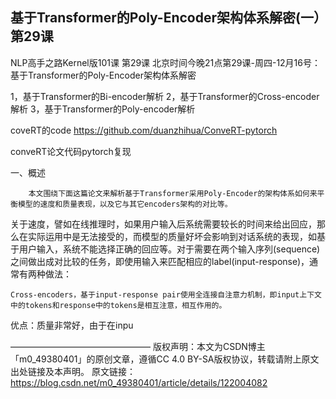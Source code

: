## 基于Transformer的Poly-Encoder架构体系解密(一）第29课

NLP高手之路Kernel版101课 第29课 
北京时间今晚21点第29课-周四-12月16号：基于Transformer的Poly-Encoder架构体系解密

1，基于Transformer的Bi-encoder解析 2，基于Transformer的Cross-encoder解析 3，基于Transformer的Poly-encoder解析

coveRT的code https://github.com/duanzhihua/ConveRT-pytorch

conveRT论文代码pytorch复现

一、概述

        本文围绕下面这篇论文来解析基于Transformer采用Poly-Encoder的架构体系如何来平衡模型的速度和质量表现，以及它与其它encoders架构的对比等。

关于速度，譬如在线推理时，如果用户输入后系统需要较长的时间来给出回应，那么在实际运用中是无法接受的，而模型的质量好坏会影响到对话系统的表现，如基于用户输入，系统不能选择正确的回应等。对于需要在两个输入序列(sequence)之间做出成对比较的任务，即使用输入来匹配相应的label(input-response)，通常有两种做法：

    Cross-encoders，基于input-response pair使用全连接自注意力机制，即input上下文中的tokens和response中的tokens是相互注意，相互作用的。

优点：质量非常好，由于在inpu

————————————————
版权声明：本文为CSDN博主「m0_49380401」的原创文章，遵循CC 4.0 BY-SA版权协议，转载请附上原文出处链接及本声明。
原文链接：https://blog.csdn.net/m0_49380401/article/details/122004082
